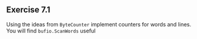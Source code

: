 ## Exercise 7.1
Using the ideas from `ByteCounter` implement counters for words and lines.
You will find `bufio.ScanWords` useful

